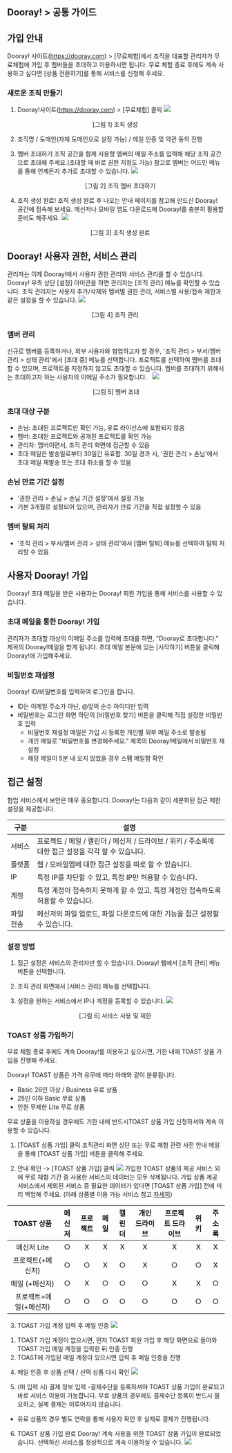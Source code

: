 ## Dooray! > 공통 가이드

## 가입 안내

Dooray! 사이트(https://dooray.com) > [무료체험]에서 조직을 대표할 관리자가 무료체험에 가입 후 멤버들을 초대하고 이용하시면 됩니다.
무료 체험 종료 후에도 계속 사용하고 싶다면 [상품 전환하기]를 통해 서비스를 신청해 주세요.

### 새로운 조직 만들기
1.	Dooray!사이트(https://dooray.com) > [무료체험] 클릭 
 ![](http://static.toastoven.net/prod_dooray_project/common/common01.png)
  <center>[그림 1] 조직 생성 </center> 

2.	조직명 / 도메인(자체 도메인으로 설정 가능) / 메일 인증 및 약관 동의 진행

3.	멤버 초대하기
 조직 공간을 함께 사용할 멤버의 메일 주소를 입력해 해당 조직 공간으로 초대해 주세요.(초대할 때 바로 권한 지정도 가능) 
 참고로 멤버는 어드민 메뉴를 통해 언제든지 추가로 초대할 수 있습니다. 
  ![](http://static.toastoven.net/prod_dooray_project/common/common02.png)
  <center>[그림 2] 조직 멤버 초대하기 </center>
  
  
4.	조직 생성 완료!
 조직 생성 완료 후 나오는 안내 페이지를 참고해 만드신 Dooray! 공간에 접속해 보세요.
 메신저나 모바일 앱도 다운로드해 Dooray!를 충분히 활용할 준비도 해주세요.
 ![](http://static.toastoven.net/prod_dooray_project/common/common03.png)
  <center>[그림 3] 조직 생성 완료 </center>

## Dooray! 사용자 권한, 서비스 관리 
관리자는 이제 Dooray!에서 사용자 권한 관리와 서비스 관리를 할 수 있습니다. Dooray! 우측 상단 [설정] 아이콘을 하면 관리자는 [조직 관리] 메뉴를 확인할 수 있습니다. 조직 관리자는 사용자 추가/삭제와 멤버별 권한 관리, 서비스별 사용/접속 제한과 같은 설정을 할 수 있습니다.
![](http://static.toastoven.net/prod_dooray_project/common/common06.png)
<center>[그림 4] 조직 관리 </center> 

### 멤버 관리 
신규로 멤버를 등록하거나, 외부 사용자와 협업하고자 할 경우, '조직 관리 > 부서/멤버 관리 > 상태 관리'에서 [초대 중] 메뉴를 선택합니다. 
프로젝트를 선택하여 멤버를 초대할 수 있으며, 프로젝트를 지정하지 않고도 초대할 수 있습니다. 멤버를 초대하기 위해서는 초대하고자 하는 사용자의 이메일 주소가 필요합니다.   
![](http://static.toastoven.net/prod_dooray_project/common/common09.png)
<center>[그림 5] 멤버 초대 </center> 

### 초대 대상 구분 
- 손님: 초대된 프로젝트만 확인 가능, 유료 라이선스에 포함되지 않음  
- 멤버: 초대된 프로젝트와 공개된 프로젝트를 확인 가능 
- 관리자: 멤버이면서, 조직 관리 화면에 접근할 수 있음  
- 초대 메일은 발송일로부터 30일간 유효함. 30일 경과 시, '권한 관리 > 손님'에서 초대 메일 재발송 또는 초대 취소를 할 수 있음 
### 손님 만료 기간 설정 
- '권한 관리 > 손님 > 손님 기간 설정'에서 설정 가능
- 기본 3개월로 설정되어 있으며, 관리자가 만료 기간을 직접 설정할 수 있음 
### 멤버 탈퇴 처리  
- '조직 관리 > 부서/멤버 관리 > 상태 관리'에서 [멤버 탈퇴] 메뉴를 선택하여 탈퇴 처리할 수 있음

## 사용자 Dooray! 가입  
Dooray! 초대 메일을 받은 사용자는 Dooray! 회원 가입을 통해 서비스를 사용할 수 있습니다. 

### 초대 메일을 통한 Dooray! 가입
관리자가 초대할 대상의 이메일 주소를 입력해 초대를 하면, "Dooray로 초대합니다." 제목의 Dooray!메일을 받게 됩니다. 초대 메일 본문에 있는 [시작하기] 버튼을 클릭해 Dooray!에 가입해주세요. 

### 비밀번호 재설정 
Dooray! ID/비밀번호를 입력하여 로그인을 합니다.
- ID는 이메일 주소가 아닌, @앞의 순수 아이디만 입력
- 비밀번호는 로그인 화면 하단의 [비밀번호 찾기] 버튼을 클릭해 직접 설정한 비밀번호 입력
   - 비밀번호 재설정 메일은 가입 시 등록한 개인별 외부 메일 주소로 발송됨
   - 개인 메일로 "비밀번호를 변경해주세요." 제목의 Dooray!메일에서 비밀번호 재설정 
   - 해당 메일이 5분 내 오지 않았을 경우 스팸 메일함 확인 

## 접근 설정
협업 서비스에서 보안은 매우 중요합니다. Dooray!는 다음과 같이 세분화된 접근 제한 설정을 제공합니다.

|구분|설명|
|---|---|
|서비스|프로젝트 / 메일 / 캘린더 / 메신저 / 드라이브 / 위키 / 주소록에 대한 접근 설정을 각각 할 수 있습니다.|
|플랫폼|웹 / 모바일앱에 대한 접근 설정을 따로 할 수 있습니다.|
|IP|특정 IP를 차단할 수 있고, 특정 IP만 허용할 수 있습니다.|
|계정|특정 계정이 접속하지 못하게 할 수 있고, 특정 계정만 접속하도록 허용할 수 있습니다.|
|파일 전송| 메신저의 파일 업로드, 파일 다운로드에 대한 기능을 접근 설정할 수 있습니다.|


### 설정 방법

1. 접근 설정은 서비스의 관리자만 할 수 있습니다. Dooray! 웹에서 [조직 관리] 메뉴 버튼을 선택합니다.

2. 조직 관리 화면에서 [서비스 관리] 메뉴를 선택합니다.

3. 설정을 원하는 서비스에서 IP나 계정을 등록할 수 있습니다.
![](http://static.toastoven.net/prod_dooray_project/common/common08.png)
<center>[그림 6] 서비스 사용 및 제한 </center>


### TOAST 상품 가입하기
무료 체험 종료 후에도 계속 Dooray!를 이용하고 싶으시면, 기한 내에 TOAST 상품 가입을 진행해 주세요.  

Dooray! TOAST 상품은 가격 유무에 따라 아래와 같이 분류됩니다. 
-	Basic 26인 이상 / Business 유료 상품
-	25인 이하 Basic 무료 상품
-	인원 무제한 Lite 무료 상품

무료 상품을 이용하실 경우에도 기한 내에 반드시TOAST 상품 가입 신청하셔야 계속 이용할 수 있습니다.
1.	[TOAST 상품 가입] 클릭
조직관리 화면 상단 또는 무료 체험 관련 사전 안내 메일을 통해 [TOAST 상품 가입] 버튼을 클릭해 주세요.

2.	안내 확인 -> [TOAST 상품 가입] 클릭
![](http://static.toastoven.net/prod_dooray_project/common/common10.png)
가입한 TOAST 상품의 제공 서비스 외에 무료 체험 기간 중 사용한 서비스의 데이터는 모두 삭제됩니다. 가입 상품 제공 서비스에서 제외된 서비스 중 필요한 데이터가 있다면 [TOAST 상품 가입] 전에 미리 백업해 주세요. (아래 상품별 이용 가능 서비스 참고 [자세히](https://dooray.com/home/pricing/#messenger))

| <span style="color:black"><span style="color:#0c0c0c"><span style="color:#0c0c0c">TOAST 상품</span></span></span> | <span style="color:#0c0c0c">메신저</span> | <span style="color:#0c0c0c">프로젝트</span> | <span style="color:#0c0c0c">메일</span> | <span style="color:#0c0c0c">캘린더</span> | <span style="color:#0c0c0c">개인 드라이브</span> | <span style="color:#0c0c0c">프로젝트 드라이브</span> | <span style="color:#0c0c0c">위키</span> | <span style="color:#0c0c0c">주소록</span> |
| :------: | :---: | :---: | :---: | :---: | :-----: | :-------: | :---: | :---: |
| <span style="color:#0c0c0c">메신저 Lite</span> | <span style="color:black">○</span><span style="color:#0c0c0c"></span> | <span style="color:black">X</span><span style="color:#0c0c0c"></span> | <span style="color:black">X</span><span style="color:#0c0c0c"></span> | <span style="color:black">X</span><span style="color:#0c0c0c"></span> | <span style="color:black">X</span><span style="color:#0c0c0c"></span> | <span style="color:black">X</span><span style="color:#0c0c0c"></span> | <span style="color:black">X</span><span style="color:#0c0c0c"></span> | <span style="color:black">X</span><span style="color:#0c0c0c"></span> |
| <span style="color:black"><span style="color:#0c0c0c"><span style="color:#0c0c0c">프로젝트</span><span lang="EN-US"><span style="color:#0c0c0c">(+</span></span><span style="color:#0c0c0c">메신저</span><span lang="EN-US"><span style="color:#0c0c0c">)</span></span></span></span> | <span style="color:black">○</span><span style="color:#0c0c0c"></span> | <span style="color:black">○</span><span style="color:#0c0c0c"></span> | <span style="color:black">X</span><span style="color:#0c0c0c"></span> | <span style="color:black">○</span><span style="color:#0c0c0c"></span> | <span style="color:black">X</span><span style="color:#0c0c0c"></span> | <span style="color:black">○</span><span style="color:#0c0c0c"></span> | <span style="color:black">○</span><span style="color:#0c0c0c"></span> | <span style="color:black">X</span><span style="color:#0c0c0c"></span> |
| <span style="color:black"><span style="color:#0c0c0c"><span style="color:#0c0c0c">메일</span><span lang="EN-US"><span style="color:#0c0c0c">&nbsp;(+</span></span><span style="color:#0c0c0c">메신저</span><span lang="EN-US"><span style="color:#0c0c0c">)</span></span></span></span> | <span style="color:black">○</span><span style="color:#0c0c0c"></span> | <span style="color:black">X</span><span style="color:#0c0c0c"></span> | <span style="color:black">○</span><span style="color:#0c0c0c"></span> | <span style="color:black">○</span><span style="color:#0c0c0c"></span> | <span style="color:black">○</span><span style="color:#0c0c0c"></span> | <span style="color:black">X</span><span style="color:#0c0c0c"></span> | <span style="color:black">X</span><span style="color:#0c0c0c"></span> | <span style="color:black">○</span><span style="color:#0c0c0c"></span> |
| <span style="color:#0c0c0c"> </span><span style="color:black"><span style="color:#0c0c0c"><span style="color:#0c0c0c">프로젝트</span><span lang="EN-US"><span style="color:#0c0c0c">+</span></span><span style="color:#0c0c0c">메일</span><span lang="EN-US"><span style="color:#0c0c0c">(+</span></span><span style="color:#0c0c0c">메신저</span><span lang="EN-US"><span style="color:#0c0c0c">)</span></span></span></span> | <span style="color:black">○</span><span style="color:#0c0c0c"></span> | <span style="color:black">○</span><span style="color:#0c0c0c"></span> | <span style="color:black">○</span><span style="color:#0c0c0c"></span> | <span style="color:black">○</span><span style="color:#0c0c0c"></span> | <span style="color:black">○</span><span style="color:#0c0c0c"></span> | <span style="color:black">○</span><span style="color:#0c0c0c"></span> | <span style="color:black">○</span><span style="color:#0c0c0c"></span> | <span style="color:black">○</span><span style="color:#0c0c0c"></span> |


3.	TOAST 가입 계정 입력 후 메일 인증
![](http://static.toastoven.net/prod_dooray_project/common/common11.png)
1)  TOAST 가입 계정이 없으시면, 먼저 TOAST 회원 가입 후 해당 화면으로 돌아와 TOAST 가입 메일 계정을 입력한 뒤 인증 진행
2)	TOAST에 가입된 메일 계정이 있으시면 입력 후 메일 인증을 진행

4.	메일 인증 후 상품 선택 / 선택 상품 다시 확인
![](http://static.toastoven.net/prod_dooray_project/common/common12.png)

5.	(미 입력 시) 결제 정보 입력
-결제수단을  등록하셔야 TOAST 상품 가입이 완료되고 바로 서비스 이용이 가능합니다. 무료 상품의 경우에도 결제수단 등록이 반드시 필요하고, 실제 결제는 이루어지지 않습니다. 

- 유료 상품의 경우 별도 연락을 통해 사용자 확인 후 실제로 결제가 진행됩니다.

6.	TOAST 상품 가입 완료
Dooray! 계속 사용을 위한 TOAST 상품 가입이 완료되었습니다.
선택하신 서비스를 정상적으로 계속 이용하실 수 있습니다.
![](http://static.toastoven.net/prod_dooray_project/common/common13.png)
